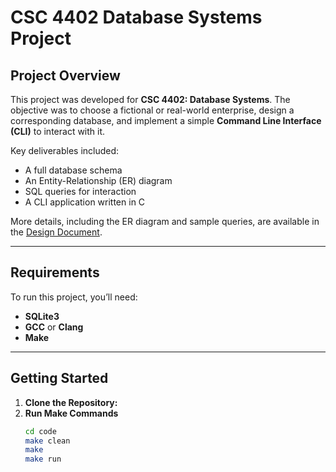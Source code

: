 # CSC 4402 Database Systems Project

## Project Overview

This project was developed for **CSC 4402: Database Systems**. The objective was to choose a fictional or real-world enterprise, design a corresponding database, and implement a simple **Command Line Interface (CLI)** to interact with it.

Key deliverables included:
- A full database schema
- An Entity-Relationship (ER) diagram
- SQL queries for interaction
- A CLI application written in C

More details, including the ER diagram and sample queries, are available in the [Design Document](./4402%20Design%20Document.pdf).

---

## Requirements

To run this project, you’ll need:

- **SQLite3**
- **GCC** or **Clang**
- **Make**


---

## Getting Started

1. **Clone the Repository:**
2. **Run Make Commands**
   ```bash
   cd code
   make clean
   make 
   make run
